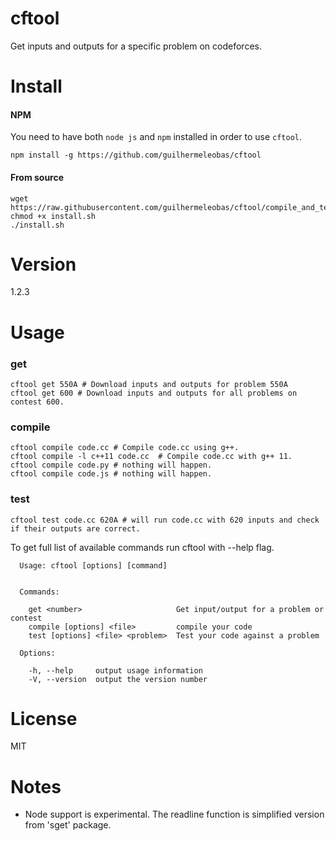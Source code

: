 # cftool
Get inputs and outputs for a specific problem on codeforces.

# Install

#### NPM
You need to have both `node js` and `npm` installed in order to use `cftool`.
```
npm install -g https://github.com/guilhermeleobas/cftool
```

#### From source
```
wget https://raw.githubusercontent.com/guilhermeleobas/cftool/compile_and_test/install.sh
chmod +x install.sh
./install.sh
```

# Version
1.2.3

# Usage

### get
```
cftool get 550A # Download inputs and outputs for problem 550A
cftool get 600 # Download inputs and outputs for all problems on contest 600.
```

### compile
```
cftool compile code.cc # Compile code.cc using g++.
cftool compile -l c++11 code.cc  # Compile code.cc with g++ 11.
cftool compile code.py # nothing will happen.
cftool compile code.js # nothing will happen.
```

### test
```
cftool test code.cc 620A # will run code.cc with 620 inputs and check if their outputs are correct.
```

To get full list of available commands run cftool with --help flag.

```
  Usage: cftool [options] [command]


  Commands:

    get <number>                     Get input/output for a problem or contest
    compile [options] <file>         compile your code
    test [options] <file> <problem>  Test your code against a problem

  Options:

    -h, --help     output usage information
    -V, --version  output the version number
```

# License
MIT
# Notes
- Node support is experimental. The readline function is simplified version from 'sget' package.